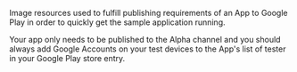 Image resources used to fulfill publishing requirements of an App to Google
Play in order to quickly get the sample application running.

Your app only needs to be published to the Alpha channel and you should always
add Google Accounts on your test devices to the App's list of tester in your
Google Play store entry.